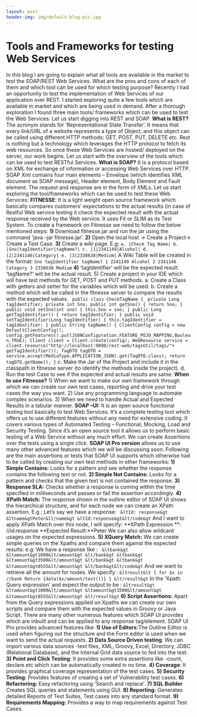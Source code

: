 ```yaml
---
layout: post
header-img: img/default-blog-pic.jpg
---
```


# Tools and Frameworks for testing Web Services

In this blog I am going to explain what all tools are available in the market to test the SOAP/REST Web Services. What are the pros and cons of each of them and which tool can be used for which testing purpose? Recently I had an opportunity to test the implementation of Web Services of our application over REST. I started exploring quite a few tools which are available in market and which are being used in demand. After a thorough exploration I found three main tools/ frameworks which can be used to test the Web Services. Let us start digging into REST and SOAP. **What is REST?** The acronym stands for ‘Representational State Transfer’. It means that every link/URL of a website represents a type of Object, and this object can be called using different HTTP methods: GET, POST, PUT, DELETE etc. Rest is nothing but a technology which leverages the HTTP protocol to fetch its web resources. So once these Web Services are hosted/ deployed on the server, our work begins. Let us start with the overview of the tools which can be used to test RESTful Services.  **What is SOAP?** It is a protocol based on XML for exchange of information or accessing Web Services over HTTP. SOAP Xml contains four main elements – Envelope (which identifies XML document as SOAP message), Header element, Body Element and Fault element. The request and response are in the form of XMLs. Let us start exploring the tool/frameworks which can be used to test these Web Services: **FITNESSE**: It is a light weight open source framework which basically compares customers’ expectations to the actual results (in case of Restful Web service testing it check the expected result with the actual response received by the Web service. It uses Fit or SLIM as its Test System. To create a framework on Fitnesse we need to follow the below mentioned steps: **1)** Download fitnesse.jar and run the jar using the command ‘java –jar fitnesse.jar’. **2)** Open the local host -> Create a Project-> Create a Test Case. **3)** Create a wiki page. E.g: `a. |Check Tag Name| b. |Sno|tagIdentifier|tagName?| c. |1|2341149|Alcohol| d. |2|2341146|Category| e. |3|2338638|Medium|` A Wiki Table will be created in the format: `Sno tagIdentifier tagName? 1 2341149 Alcohol 2 2341146 Category 3 2338638 Medium` **4)** ‘tagIdentifier’ will be the expected result. ‘tagName?’ will be the actual result. 5) Create a project in your IDE which will have test methods for GET, POST and PUT methods. a. Create a Class with getters and setter for the variables which will be used. b. Create a method which will be called in the fitnesse server to compare the results with the expected values. ` public class CheckTagName {`   ` private Long tagIdentifier; private int Sno; public int getSno() { return Sno; } public void setSno(int sno) { this.Sno = sno; } public Long getTagIdentifier() { return tagIdentifier; } public void setTagIdentifier(Long tagIdentifier) { this.tagIdentifier = tagIdentifier; } public String tagName() { ClientConfig config = new DefaultClientConfig(); config.getFeatures().put(JSONConfiguration.FEATURE_POJO_MAPPING,Boolean.TRUE); Client client = Client.create(config); WebResource service = client.resource("http://localhost:9090/rest-web/tagsUtil/tags/"+ getTagIdentifier()); TagDTO tagDTO = service.accept(MediaType.APPLICATION_JSON).get(TagDTO.class); return tagDTO.getName(); } ` c. Make the Jar of the Project and include it in the classpath in fitnesse server (to identify the methods inside the project). d. Run the test Case to see if the expected and actual results are same. **When to use Fitnesse?** 1) When we want to make our own framework through which we can create our own test cases, reporting and drive your test cases the way you want. 2) Use any programming language to automate complex scenarios. 3) When we need to handle Actual and Expected Results in a tabular manner. **SOAP –UI:** It is an open source functional testing tool basically to test Web Services. It’s a complete testing tool which offers us to use different features without any need for extensive coding. It covers various types of Automated Testing – Functional, Mocking, Load and Security Testing. Since it’s an open source tool it allows us to perform basic testing of a Web Service without any much effort. We can create Assertions over the tests using a single click. **SOAP UI Pro version** allows us to use many other advanced features which we will be discussing soon. Following are the main assertions or tests that SOAP UI supports which otherwise had to be called by creating our own test methods in other frameworks: **1) Simple Contains:** Looks for a pattern and see whether the response contains the following text or not. **2) Simple Not Contains:** Looks for a pattern and checks that the given text is not contained the response. **3) Response SLA:** Checks whether a response is coming within the time specified in milliseconds and passes or fail the assertion accordingly. **4) XPath Match:** The response shown in the outline editor of SOAP UI shows the hierarchical structure, and for each node we can create an XPath assertion. E.g.: Let’s say we have a response: ` &ltId: response&gt &ltname&gtPeter&lt/name&gt &ltId:response&gt&lt/code&gt` And I want to apply XPath Match over this node, I will specify: **XPath Expression **: //id:response **Expected Result:**Peter We can also allow wildcard usages on the expected expressions. **5) XQuery Match:** We can create simple queries on the Xpaths and compare them against the expected results: e.g: We have a response like : ` &ltbank&gt &ltamount&gt1000&lt/amount&gt &lt/bank&gt &ltbank&gt &ltamount&gt3500&lt/amount&gt &lt/bank&gt &ltbank&gt &ltamount&gt8555&lt/amount&gt &lt/bank&gt&lt/code&gt` And we want to retrieve all the amount for nodes. We specify : ` &ltresult&lt { for $x in //bank Return {data($x/amount/text())} } &lt/result&gt ` In the ‘Xpath Query expression’ and expect the output to be : ` &ltresult&gt &ltamount&gt1000&lt/amount&gt &ltamount&gt3500&lt/amount&gt &ltamount&gt8555&lt/amount&gt &lt/result&gt ` **6) Script Assertions:** Apart from the Query expressions applied on Xpaths we can create our own scripts and compare them with the expected values in Groovy or Java Script. There are many other numerous features which SOAP UI provides which are inbuilt and can be applied to any response tag/element. SOAP UI Pro provides advanced features like: **1) Use of Editors**:The Outline Editor is used when figuring out the structure and the Form editor is used when we want to send the actual requests. **2) Data Source Driven testing**: We can import various data sources -text files, XML, Groovy, Excel, Directory, JDBC (Relational Database), and the Internal Grid data source to fed into the test. **3) Point and Click Testing**: It provides some extra assertions like -count, declare etc which can be automatically created in no time. **4) Coverage**: It provides graphical coverage representation of the test cases. **5) Security Testing**: Provides features of creating a set of Vulnerability test cases. **6) Refactoring:** Easy refactoring using 'Search and replace'. **7) SQL Builder** Creates SQL queries and statements using GUI. **8) Reporting:** Generates detailed Reports of Test Suites, Test cases into any standard format. **9) Requirements Mapping:** Provides a way to map requirements against Test Cases.